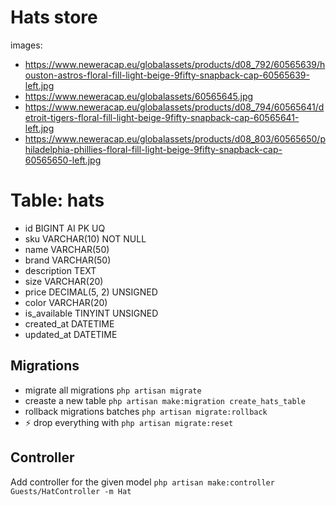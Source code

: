 # Hats store

images:

- <https://www.neweracap.eu/globalassets/products/d08_792/60565639/houston-astros-floral-fill-light-beige-9fifty-snapback-cap-60565639-left.jpg>
- <https://www.neweracap.eu/globalassets/60565645.jpg>
- <https://www.neweracap.eu/globalassets/products/d08_794/60565641/detroit-tigers-floral-fill-light-beige-9fifty-snapback-cap-60565641-left.jpg>
- <https://www.neweracap.eu/globalassets/products/d08_803/60565650/philadelphia-phillies-floral-fill-light-beige-9fifty-snapback-cap-60565650-left.jpg>

# Table: hats

- id BIGINT AI PK UQ
- sku VARCHAR(10) NOT NULL
- name VARCHAR(50)
- brand VARCHAR(50)
- description TEXT
- size VARCHAR(20)
- price DECIMAL(5, 2) UNSIGNED
- color VARCHAR(20)
- is_available TINYINT UNSIGNED
- created_at DATETIME
- updated_at DATETIME

## Migrations

- migrate all migrations `php artisan migrate`
- creaste a new table `php artisan make:migration create_hats_table`
- rollback migrations batches `php artisan migrate:rollback`
- ⚡ drop everything with `php artisan migrate:reset`

## Controller

Add controller for the given model `php artisan make:controller Guests/HatController -m Hat`
